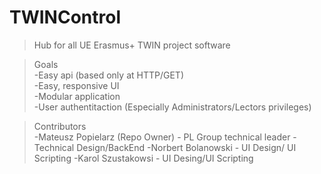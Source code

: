# TWINControl
> Hub for all UE Erasmus+ TWIN project software

>Goals  
-Easy api (based only at HTTP/GET)    
-Easy, responsive UI  
-Modular application  
-User authentitaction (Especially Administrators/Lectors privileges)

>Contributors  
-Mateusz Popielarz (Repo Owner) - PL Group technical leader - Technical Design/BackEnd
-Norbert Bolanowski - UI Design/ UI Scripting
-Karol Szustakowsi - UI Desing/UI Scripting 
